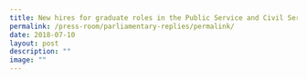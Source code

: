 ```yaml
---
title: New hires for graduate roles in the Public Service and Civil Service
permalink: /press-room/parliamentary-replies/permalink/
date: 2018-07-10
layout: post
description: ""
image: ""
---
```

